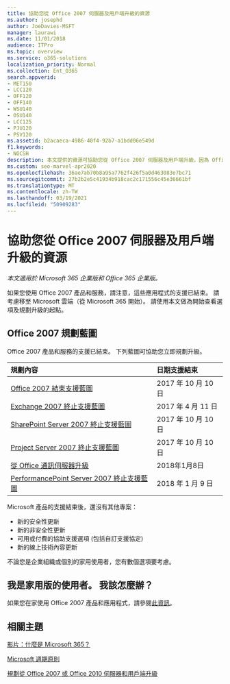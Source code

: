 ```yaml
---
title: 協助您從 Office 2007 伺服器及用戶端升級的資源
ms.author: josephd
author: JoeDavies-MSFT
manager: laurawi
ms.date: 11/01/2018
audience: ITPro
ms.topic: overview
ms.service: o365-solutions
localization_priority: Normal
ms.collection: Ent_O365
search.appverid:
- MET150
- LCC120
- OFF120
- OFF140
- WSU140
- OSU140
- LCC125
- PJU120
- PSV120
ms.assetid: b2acaeca-4986-40f4-92b7-a1bdd06e549d
f1.keywords:
- NOCSH
description: 本文提供的資源可協助您從 Office 2007 伺服器及用戶端升級，因為 Office 2007 的支援已結束。
ms.custom: seo-marvel-apr2020
ms.openlocfilehash: 36ae7ab70b8a95a7762f426f5a0d463083e7bc71
ms.sourcegitcommit: 27b2b2e5c41934b918cac2c171556c45e36661bf
ms.translationtype: MT
ms.contentlocale: zh-TW
ms.lasthandoff: 03/19/2021
ms.locfileid: "50909283"
---
```

# <a name="resources-to-help-you-upgrade-from-office-2007-servers-and-clients"></a>協助您從 Office 2007 伺服器及用戶端升級的資源

*本文適用於 Microsoft 365 企業版和 Office 365 企業版。*

如果您使用 Office 2007 產品和服務，請注意，這些應用程式的支援已結束。 請考慮移至 Microsoft 雲端（從 Microsoft 365 開始）。 請使用本文做為開始查看選項及規劃升級的起點。
      
## <a name="office-2007-planning-roadmaps"></a>Office 2007 規劃藍圖
  
Office 2007 產品和服務的支援已結束。 下列藍圖可協助您立即規劃升級。

|**規劃內容**|**日期支援結束**|
|:-----|:-----|
|[Office 2007 結束支援藍圖](/DeployOffice/office-2007-end-support-roadmap) <br/> |2017 年 10 月 10 日  <br/> |
|[Exchange 2007 終止支援藍圖](exchange-2007-end-of-support.md) <br/> |2017 年 4 月 11 日  <br/> |
|[SharePoint Server 2007 終止支援藍圖](sharepoint-2007-end-of-support.md) <br/> |2017 年 10 月 10 日  <br/> |
|[Project Server 2007 終止支援藍圖](project-server-2007-end-of-support.md) <br/> |2017 年 10 月 10 日  <br/> |
|[從 Office 通訊伺服器升級](/SkypeForBusiness/plan-your-deployment/upgrade) <br/> |2018年1月8日  <br/> |
|[PerformancePoint Server 2007 終止支援藍圖](pps-2007-end-of-support.md) <br/> |2018 年 1 月 9 日  <br/> |
   
Microsoft 產品的支援結束後，還沒有其他專案：
- 新的安全性更新
- 新的非安全性更新
- 可用或付費的協助支援選項 (包括自訂支援協定) 
- 新的線上技術內容更新

不論您是企業組織或個別的家用使用者，您有數個選項要考慮。

## <a name="im-a-home-user-what-do-i-do"></a>我是家用版的使用者。 我該怎麼辦？

如果您在家使用 Office 2007 產品和應用程式，請參閱[此資訊](plan-upgrade-previous-versions-office.md#im-a-home-user-what-do-i-do)。
     
## <a name="related-topics"></a>相關主題

[影片：什麼是 Microsoft 365？](https://support.office.com/article/847caf12-2589-452c-8aca-1c009797678b.aspx)
  
[Microsoft 週期原則](/lifecycle/)

[規劃從 Office 2007 或 Office 2010 伺服器和用戶端升級](plan-upgrade-previous-versions-office.md)
